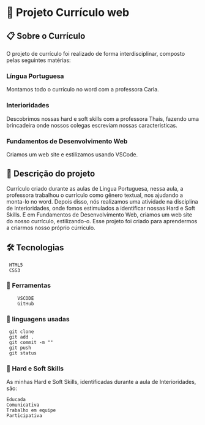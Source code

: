 # 🚀 Projeto Currículo web
## 📋 Sobre o Currículo
O projeto de currículo foi realizado de forma interdisciplinar, composto pelas seguintes matérias:
### Língua Portuguesa
Montamos todo o currículo no word com a professora Carla.
### Interioridades
Descobrimos nossas hard e soft skills com a professora Thais, fazendo uma brincadeira onde nossos colegas escreviam nossas caracteristicas.
### Fundamentos de Desenvolvimento Web
Criamos um web site e estilizamos usando VSCode.
## 📄 Descrição do projeto
Currículo criado durante as aulas de Lingua Portuguesa, nessa aula, a professora trabalhou o currículo como gênero textual, nos ajudando a monta-lo no word. Depois disso, nós realizamos uma atividade na disciplina de Interioridades, onde fomos estimulados a identificar nossas Hard e Soft Skills. E em Fundamentos de Desenvolvimento Web, criamos um web site do nosso currículo, estilizando-o. Esse projeto foi criado para aprendermos a criarmos nosso próprio cúrriculo. 
## 🛠️ Tecnologias  
```
 HTML5
 CSS3
```
### 🔧 Ferramentas
```
    VSCODE
    GitHub
```
### 📁 linguagens usadas
```
 git clone
 git add .
 git commit -m ""
 git push
 git status 
```
### 🎁 Hard e Soft Skills
As minhas Hard e Soft Skills, identificadas durante a aula de Interioridades, são:
 ```
 Educada
 Comunicativa
 Trabalho em equipe
 Participativa
```